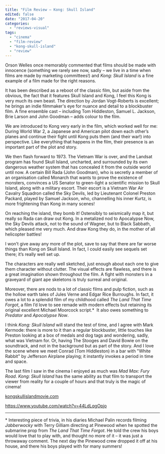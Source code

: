 ```yaml
---
title: "Film Review – Kong: Skull Island"
edited: false
date: "2017-04-20"
categories:
  - "reviews-visual"
tags:
  - "cinema"
  - "film-review"
  - "kong-skull-island"
  - "review"
---
```


Orson Welles once memorably commented that films should be made with innocence (something we rarely see now, sadly – we live in a time when films are made by marketing committees!) and _Kong: Skull Island_ is a fine example of a film made for the right reasons.

It has been described as a reboot of the classic film, but aside from the obvious, the fact that it features Skull Island and Kong, I feel this Kong is very much its own beast. The direction by Jordan Vogt-Roberts is excellent; he brings an indie filmmaker's eye for nuance and detail to a blockbuster film. A fine ensemble cast – including Tom Hiddleston, Samuel L. Jackson, Brie Larson and John Goodman – adds colour to the film.

We are introduced to Kong very early in the film, which worked well for me: During World War 2, a Japanese and American pilot down each other’s planes and continue their fight until Kong puts them (and their war!) into perspective. Like everything that happens in the film, their presence is an important part of the plot and story.

We then flash forward to 1973. The Vietnam War is over, and the Landsat program has found Skull Island, uncharted, and surrounded by its own dangerous weather system that has concealed it from the outside world until now. A certain Bill Rada (John Goodman), who is secretly a member of an organisation called Monarch that wants to prove the existence of monsters, convinces a US Senator to green-light a scientific mission to Skull Island, along with a military escort. Their escort is a Vietnam War Air Cavalry Squadron called the Sky Devils, led by Lieutenant Colonel Preston Packard, played by Samuel Jackson, who, channelling his inner Kurtz, is more frightening than Kong in many scenes!

On reaching the island, they bomb it! Ostensibly to seismically map it, but really so Rada can draw out Kong. In a metalized nod to Apocalypse Now, the Sky Devils attack, not to the sound of Wagner, but to Black Sabbath, which pleased me very much. And draw Kong they do, in the mother of all helicopter battles!

I won’t give away any more of the plot, save to say that there are far worse things than Kong on Skull Island. In fact, I could easily see sequels set there; it’s really well set up.

The characters are really well sketched, just enough about each one to give them character without clutter. The visual effects are flawless, and there is a great imagination shown throughout the film. A fight with monsters in a graveyard of giant ape skeletons is truly surreal and original.

Moreover, there are nods to a lot of classic films and pulp fiction, such as the hollow earth tales of Jules Verne and Edgar Rice Burroughs. In fact, it owes a lot to a splendid film of my childhood called _The Land That Time Forgot_, a film I’d love to see remade with modern effects but retaining its original excellent Michael Moorcock script.\*  It also owes something to _Predator_ and _Apocalypse Now_.

I think _Kong: Skull Island_ will stand the test of time, and I agree with Mark Kermode: there is more to it than a regular blockbuster, little touches like Preston looking at a box of medals and dog tags and wondering, sadly, what was Vietnam for. Or, having The Stooges and David Bowie on the soundtrack, and not in the background but as part of the story. And I love the scene where we meet Conrad (Tom Hiddleston) in a bar with "White Rabbit" by Jefferson Airplane playing; it instantly invokes a period in time and space.

The last film I saw in the cinema I enjoyed as much was _Mad Max: Fury Road_. _Kong: Skull Island_ has the same ability as that film to transport the viewer from reality for a couple of hours and that truly is the magic of cinema!

[kongskullislandmovie.com](http://kongskullislandmovie.com/)

https://www.youtube.com/watch?v=44LdLqgOpjo

* * *

\* Interesting piece of trivia, in his diaries Michael Palin records filming _Jabberwocky_ with Terry Gilliam directing at Pinewood when he spotted the submarine prop from _The Land That Time Forgot_. He told the crew his boys would love that to play with, and thought no more of it – it was just a throwaway comment. The next day the Pinewood crew dropped it off at his house, and there his boys played with for many summers!

